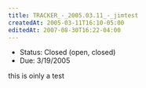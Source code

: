 ```yaml
---
title: TRACKER_-_2005.03.11_-_jimtest
createdAt: 2005-03-11T16:10-05:00
editedAt: 2007-08-30T16:22-04:00
---
```


* Status: Closed (open, closed)
* Due: 3/19/2005

this is oinly a test    

